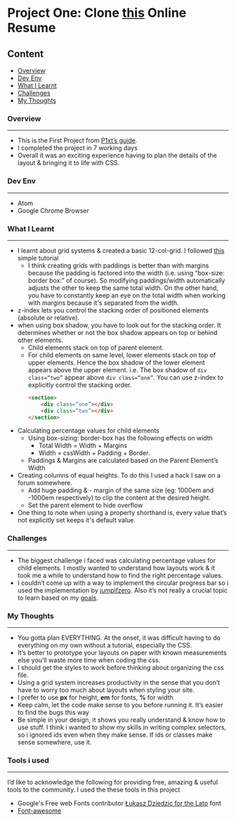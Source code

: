 # Project One: Clone [this](https://creativemarket.com/ikonome/686585-Material-Resume-Blue/screenshots/#screenshot2) Online Resume

## Content
* [Overview](#overview)
* [Dev Env](#dev-env)
* [What I Learnt](#what-i-learnt)
* [Challenges](#challenges)
* [My Thoughts](#my-thoughts)

### Overview
***
* This is the First Project from [P1xt’s guide](https://github.com/P1xt/p1xt-guides).
* I completed the project in 7 working days
* Overall it was an exciting experience having to plan the details of the layout & bringing it to life with CSS.

### Dev Env
***
* Atom
* Google Chrome Browser

### What I Learnt
***
* I learnt about grid systems & created a basic 12-col-grid. I followed [this](https://www.sitepoint.com/understanding-css-grid-systems/) simple tutorial
	* I think creating grids with paddings is better than with margins because the padding is factored into the width (i.e. using “box-size: border box:” of course). So modifying paddings/width automatically adjusts the other to keep the same total width. On the other hand, you have to constantly keep an eye on the total width when working with margins because it's separated from the width.
* z-index lets you control the stacking order of positioned elements (absolute or relative).
* when using box shadow, you have to look out for the stacking order. It determines whether or not the box shadow appears on top or behind other elements.
	* Child elements stack on top of parent element.
	* For child elements on same level, lower elements stack on top of upper elements. Hence the box shadow of the lower element appears above the upper element. i.e. The box shadow of ```div class=“two”``` appear above ```div class=“one”```. You can use z-index to explicitly control the stacking order.
		```html
		<section>
			<div class=“one”></div>
			<div class=“two”></div>
		</section>
		```
* Calculating percentage values for child elements
	* Using box-sizing: border-box has the following effects on width
		* Total Width = Width + Margins
		* Width = cssWidth + Padding + Border.
	* Paddings & Margins are calculated based on the Parent Element’s Width
* Creating columns of equal heights. To do this I used a hack I saw on a forum somewhere.
	* Add huge padding & - margin of the same size (eg: 1000em and -1000em respectively) to clip the content at the desired height.
	* Set the parent element to hide overflow
* One thing to note when using a property shorthand is, every value that’s not explicitly set keeps it's default value.

### Challenges
***
* The biggest challenge i faced was calculating percentage values for child elements. I mostly wanted to understand how layouts work & it took me a while to understand how to find the right percentage values.
* I couldn’t come up with a way to implement the circular progress bar so i used the implementation by [jumpifzero](https://www.cssscript.com/circular-progress-bar-plain-html-css). Also it’s not really a crucial topic to learn based on my [goals](https://github.com/intOppong/software_engineer_journey/blob/master/README.md#my-goal).

### My Thoughts
***
* You gotta plan EVERYTHING. At the onset, it was difficult having to do everything on my own without a tutorial, especially the CSS.
* It’s better to prototype your layouts on paper with known measurements else you’ll waste more time when coding the css.
* I should get the styles to work before thinking about organizing the css file.
* Using a grid system increases productivity in the sense that you don’t have to worry too much about layouts when styling your site.
* I prefer to use **px** for height, **em** for fonts, **%** for width
* Keep calm, let the code make sense to you before running it. It’s easier to find the bugs this way
* Be simple in your design, it shows you really understand & know how to use stuff. I think i wanted to show my skills in writing complex selectors, so i ignored ids even when they make sense. If ids or classes make sense somewhere, use it.

### Tools i used
***
I’d like to acknowledge the following for providing free, amazing & useful tools to the community. I used the these tools in this project
* Google's Free web Fonts contributor [Łukasz Dziedzic for the Lato](https://fonts.google.com/specimen/Lato) font
* [Font-awesome](http://fontawesome.io/)
